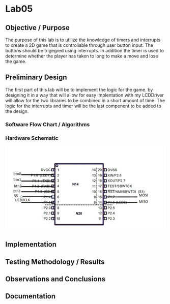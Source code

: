 # Lab05

## Objective / Purpose
The purpose of this lab is to utilize the knowledge of timers and interrupts to create a 2D game that is controllable through user button input.  The buttons should be trigegred using interrupts.  In addition the timer is used to determine whether the player has taken to long to make a move and lose the game.
## Preliminary Design
The first part of this lab will be to implement the logic for the game.  by designing it in a way that will allow for easy implentation with my LCDDriver will allow for the two libraries to be combined in a short amount of time.  The logic for the interrupts and timer will be the last compenent to be added to the design.
### Software Flow Chart / Algorithms

### Hardware Schematic
![Picture of MSP430 Pin Layout](images/schematic.gif)
## Implementation

## Testing Methodology / Results

## Observations and Conclusions

## Documentation
